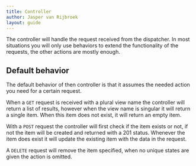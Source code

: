 ```yaml
---
title: Controller
author: Jasper van Rijbroek
layout: guide
---
```


The controller will handle the request received from the dispatcher.
In most situations you will only use behaviors to extend the functionality of the requests, the other actions are mostly enough.

## Default behavior
The default behavior of then controller is that it assumes the needed action you need for a certain request.

When a ```GET``` request is received with a plural view name the controller will return a list of results, however when the view name is singular it will return a single item.
When this item does not exist, it will return an empty item.

With a ```POST``` request the controller will first check if the item exists or not, if not the item will be created and returned with a 201 status.
Whenever the item does exist it will update the existing item with the data in the request.
 
A ```DELETE``` request will remove the item specified, when no unique states are given the action is omitted.

